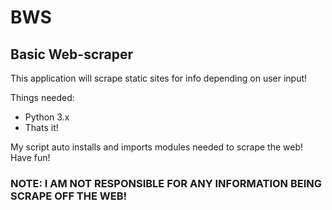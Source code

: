 # BWS
## Basic Web-scraper

This application will scrape static sites for info depending on user input!

Things needed:
- Python 3.x
- Thats it!

My script auto installs and imports modules needed to scrape the web!
Have fun!

### NOTE: I AM NOT RESPONSIBLE FOR ANY INFORMATION BEING SCRAPE OFF THE WEB!
